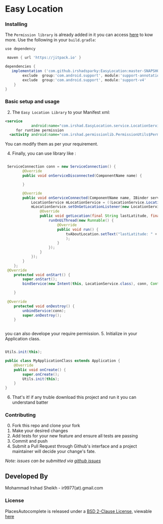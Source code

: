 # Easy Location



### Installing

The `Permission library` is already added in it you can access [here](https://github.com/irshadsparky/PermissionExample) to kow more.
Use the following in your `build.gradle`:

```groovy
use dependency

 maven { url 'https://jitpack.io' }

dependencies {
   implementation ('com.github.irshadsparky:EasyLocation:master-SNAPSHOT') {
        exclude  group:'com.android.support', module:'support-annotations'
        exclude  group:'com.android.support', module:'support-v4'
    }
}
```

### Basic setup and usage


2. The `Easy Location Library` to your Manifest xml:
```xml
<service
            android:name="com.irshad.EasyLocation.service.LocationService"android:launchMode="singleTop" />
     for runtime permission       
  <activity android:name="com.irshad.permissionlib.PermissionUtils$PermissionActivity" />
```
   
 You can modify them as per your requirement.
    
4. Finally, you can use library like :

```java

 ServiceConnection conn = new ServiceConnection() {
        @Override
        public void onServiceDisconnected(ComponentName name) {

        }

        @Override
        public void onServiceConnected(ComponentName name, IBinder service) {
            LocationService mLocationService = ((LocationService.LocationBinder) service).getService();
            mLocationService.setOnGetLocationListener(new LocationService.OnGetLocationListener() {
                @Override
                public void getLocation(final String lastLatitude, final String lastLongitude, final String latitude, final String longitude, final String country, final String locality, final String street) {
                    runOnUiThread(new Runnable() {
                        @Override
                        public void run() {
                            tvAboutLocation.setText("lastLatitude: " + lastLatitude + "lastLongitude: " + lastLongitude + "latitude: " + latitude + "longitude: " + longitude + "getCountryName: " + country + "getLocality: " + locality + "getStreet: " + street
                            );
                        }
                    });
                }
            });
        }
    };
 @Override
    protected void onStart() {
        super.onStart();
        bindService(new Intent(this, LocationService.class), conn, Context.BIND_AUTO_CREATE);

    }
    
 @Override
    protected void onDestroy() {
        unbindService(conn);
        super.onDestroy();
    }
    
```
you can also develope your require permission.
5. Initialize in your Application class.
```java

Utils.init(this);

public class MyApplicationClass extends Application {
    @Override
    public void onCreate() {
        super.onCreate();
        Utils.init(this);
    }
}
```
6. That's it! if any truble download this project and run it you can understand batter

### Contributing

0. Fork this repo and clone your fork
0. Make your desired changes
0. Add tests for your new feature and ensure all tests are passing
0. Commit and push
0. Submit a Pull Request through Github's interface and a project maintainer will
decide your change's fate.

_Note: issues can be submitted via [github issues](https://github.com/irshadsparky/EasyLocationExample/issues/new)_

Developed By
------------
Mohammad Irshad Sheikh - ir9977(at).gmail.com

### License

PlacesAutocomplete is released under a [BSD 2-Clause License](http://opensource.org/licenses/BSD-2-Clause), viewable [here](LICENSE.txt)
